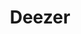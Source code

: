---
title: "Deezer"
description: "You are viewing Deezer category"
slug: "deezer"
image: "deezer.webp"
---